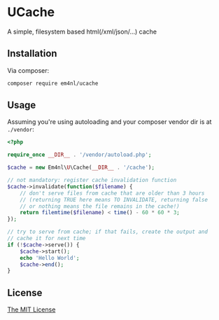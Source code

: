 # UCache

A simple, filesystem based html(/xml/json/...) cache

## Installation

Via composer:

```sh
composer require em4nl/ucache
```

## Usage

Assuming you're using autoloading and your composer vendor dir is
at `./vendor`:

```php
<?php

require_once __DIR__ . '/vendor/autoload.php';

$cache = new Em4nl\U\Cache(__DIR__ . '/cache');

// not mandatory: register cache invalidation function
$cache->invalidate(function($filename) {
    // don't serve files from cache that are older than 3 hours
    // (returning TRUE here means TO INVALIDATE, returning false
    // or nothing means the file remains in the cache!)
    return filemtime($filename) < time() - 60 * 60 * 3;
});

// try to serve from cache; if that fails, create the output and
// cache it for next time
if (!$cache->serve()) {
    $cache->start();
    echo 'Hello World';
    $cache->end();
}
```

## License

[The MIT License](https://github.com/em4nl/ucache/blob/master/LICENSE)
